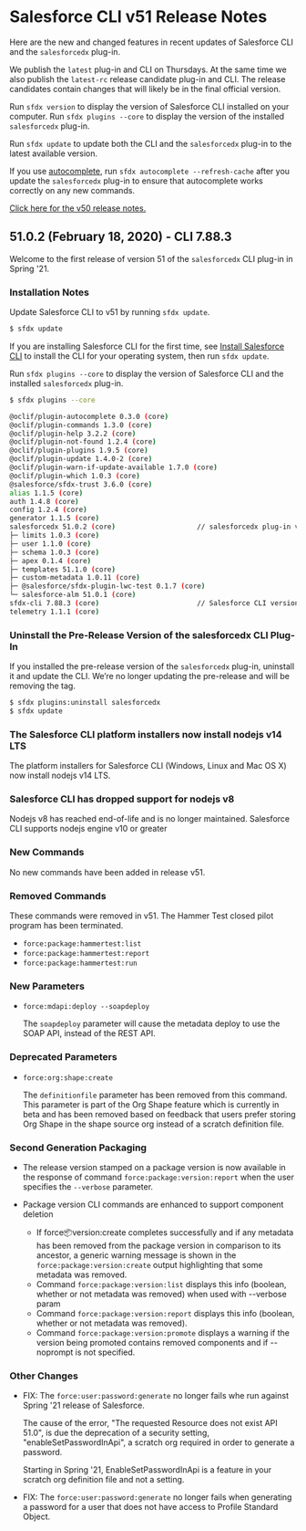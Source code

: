 # Salesforce CLI v51 Release Notes

Here are the new and changed features in recent updates of Salesforce CLI and the `salesforcedx` plug-in.

We publish the `latest` plug-in and CLI on Thursdays. At the same time we also publish the `latest-rc` release candidate plug-in and CLI. The release candidates contain changes that will likely be in the final official version.

Run `sfdx version` to display the version of Salesforce CLI installed on your computer. Run `sfdx plugins --core` to display the version of the installed `salesforcedx` plug-in.

Run `sfdx update` to update both the CLI and the `salesforcedx` plug-in to the latest available version.

If you use [autocomplete](https://developer.salesforce.com/docs/atlas.en-us.sfdx_setup.meta/sfdx_setup/sfdx_dev_cli_autocomplete.htm), run `sfdx autocomplete --refresh-cache` after you update the `salesforcedx` plug-in to ensure that autocomplete works correctly on any new commands.

[Click here for the v50 release notes.](./v50.md)

## 51.0.2 (February 18, 2020) - CLI 7.88.3

Welcome to the first release of version 51 of the `salesforcedx` CLI plug-in in Spring '21.

### Installation Notes

Update Salesforce CLI to v51 by running `sfdx update`.

```bash
$ sfdx update
```

If you are installing Salesforce CLI for the first time, see [Install Salesforce CLI](https://developer.salesforce.com/docs/atlas.en-us.sfdx_setup.meta/sfdx_setup/sfdx_setup_install_cli.htm#sfdx_setup_install_cli) to install the CLI for your operating system, then run `sfdx update`.

Run `sfdx plugins --core` to display the version of Salesforce CLI and the installed `salesforcedx` plug-in.

```bash
$ sfdx plugins --core

@oclif/plugin-autocomplete 0.3.0 (core)
@oclif/plugin-commands 1.3.0 (core)
@oclif/plugin-help 3.2.2 (core)
@oclif/plugin-not-found 1.2.4 (core)
@oclif/plugin-plugins 1.9.5 (core)
@oclif/plugin-update 1.4.0-2 (core)
@oclif/plugin-warn-if-update-available 1.7.0 (core)
@oclif/plugin-which 1.0.3 (core)
@salesforce/sfdx-trust 3.6.0 (core)
alias 1.1.5 (core)
auth 1.4.8 (core)
config 1.2.4 (core)
generator 1.1.5 (core)
salesforcedx 51.0.2 (core)                    // salesforcedx plug-in version
├─ limits 1.0.3 (core)
├─ user 1.1.0 (core)
├─ schema 1.0.3 (core)
├─ apex 0.1.4 (core)
├─ templates 51.1.0 (core)
├─ custom-metadata 1.0.11 (core)
├─ @salesforce/sfdx-plugin-lwc-test 0.1.7 (core)
└─ salesforce-alm 51.0.1 (core)
sfdx-cli 7.88.3 (core)                        // Salesforce CLI version
telemetry 1.1.1 (core)
```

### Uninstall the Pre-Release Version of the salesforcedx CLI Plug-In

If you installed the pre-release version of the `salesforcedx` plug-in, uninstall it and update the CLI. We’re no longer updating the pre-release and will be removing the tag.

```bash
$ sfdx plugins:uninstall salesforcedx
$ sfdx update
```

### The Salesforce CLI platform installers now install nodejs v14 LTS
The platform installers for Salesforce CLI (Windows, Linux and Mac OS X) now install nodejs v14 LTS.

### Salesforce CLI has dropped support for nodejs v8
Nodejs v8 has reached end-of-life and is no longer maintained. Salesforce CLI supports nodejs engine v10 or greater

### New Commands

No new commands have been added in release v51.

### Removed Commands

These commands were removed in v51. The Hammer Test closed pilot program has been terminated.

* `force:package:hammertest:list`
* `force:package:hammertest:report`
* `force:package:hammertest:run`

### New Parameters

* `force:mdapi:deploy --soapdeploy`

  The `soapdeploy` parameter will cause the metadata deploy to use the SOAP API, instead of the REST API.

### Deprecated Parameters

* `force:org:shape:create`

  The `definitionfile` parameter has been removed from this command. This parameter is part of the Org Shape feature which is currently in beta and has been removed based on feedback that users prefer storing Org Shape in the shape source org instead of a scratch definition file.

### Second Generation Packaging

* The release version stamped on a package version is now available in the response of command `force:package:version:report` when the user specifies the `--verbose` parameter.

* Package version CLI commands are enhanced to support component deletion
  * If force:package:version:create completes successfully and if any metadata has been removed from the package version in comparison to its ancestor, a generic warning message is shown in the `force:package:version:create` output highlighting that some metadata was removed.
  * Command `force:package:version:list` displays this info (boolean, whether or not metadata was removed) when used with --verbose param
  * Command `force:package:version:report` displays this info (boolean, whether or not metadata was removed).
  * Command `force:package:version:promote` displays a warning if the version being promoted contains removed components and if --noprompt is not specified.

### Other Changes

* FIX: The `force:user:password:generate` no longer fails whe run against Spring '21 release of Salesforce.

  The cause of the error, "The requested Resource does not exist API 51.0", is due the deprecation of a security setting, "enableSetPasswordInApi", a scratch org required in order to generate a password.

  Starting in Spring '21, EnableSetPasswordInApi is a feature in your scratch org definition file and not a setting.

* FIX: The `force:user:password:generate` no longer fails when generating a password for a user that does not have access to Profile Standard Object.

